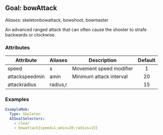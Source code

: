 Goal: bowAttack
--------------
*Aliases*: skeletonbowattack, bowshoot, bowmaster

An advanced ranged attack that can often cause the shooter to strafe backwards or clockwise.

### Attributes

| Attribute      | Aliases  | Description             | Default |
|----------------|----------|-------------------------|:-------:|
| speed          | s        | Movement speed modifier |    1    |
| attackspeedmin | amin     | Minimum attack interval |   20    |
| attackradius   | radius,r |                         |   15    |

### Examples

```yaml
ExampleMob:
  Type: Skeleton
  AIGoalSelectors:
    - clear
    - bowattack{speed=1;amin=20;radius=15}
```